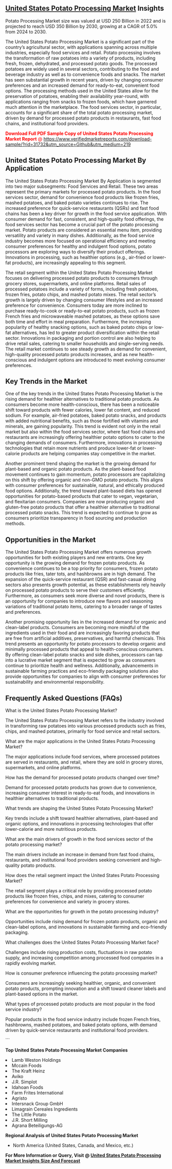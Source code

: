 <h2><a href="https://www.verifiedmarketreports.com/download-sample/?rid=31732&amp;utm_source=Github&amp;utm_medium=219" target="_blank">United States Potato Processing Market</a> Insights</h2><p>Potato Processing Market size was valued at USD 250 Billion in 2022 and is projected to reach USD 350 Billion by 2030, growing at a CAGR of 5.0% from 2024 to 2030.</p><p> <p>The United States Potato Processing Market is a significant part of the country’s agricultural sector, with applications spanning across multiple industries, especially food services and retail. Potato processing involves the transformation of raw potatoes into a variety of products, including fresh, frozen, dehydrated, and processed potato goods. The processed potatoes are widely used in several sectors, contributing to the food and beverage industry as well as to convenience foods and snacks. The market has seen substantial growth in recent years, driven by changing consumer preferences and an increased demand for ready-to-eat, convenient food options. The processing methods used in the United States allow for the preservation of potatoes, enabling their availability year-round, with applications ranging from snacks to frozen foods, which have garnered much attention in the marketplace. The food services sector, in particular, accounts for a significant share of the total potato processing market, driven by demand for processed potato products in restaurants, fast food chains, and institutional food providers. <p><span class=""><span style="color: #ff0000;"><strong>Download Full PDF Sample Copy of United States Potato Processing Market Report</strong> @ </span><a href="https://www.verifiedmarketreports.com/download-sample/?rid=31732&amp;utm_source=Github&amp;utm_medium=219" target="_blank">https://www.verifiedmarketreports.com/download-sample/?rid=31732&amp;utm_source=Github&amp;utm_medium=219</a></span></p></p> <h2>United States Potato Processing Market By Application</h2> <p>The United States Potato Processing Market By Application is segmented into two major subsegments: Food Services and Retail. These two areas represent the primary markets for processed potato products. In the food services sector, demand for convenience food products like frozen fries, mashed potatoes, and baked potato varieties continues to rise. The increased preference for quick-service restaurants (QSRs) and fast food chains has been a key driver for growth in the food service application. With consumer demand for fast, consistent, and high-quality food offerings, the food services sector has become a crucial part of the potato processing market. Potato products are considered an essential menu item, providing versatility and variety in many dishes. Additionally, as the food service industry becomes more focused on operational efficiency and meeting consumer preferences for healthy and indulgent food options, potato processors are exploring ways to diversify their product offerings. Innovations in processing, such as healthier options (e.g., air-fried or lower-fat products), are increasingly appealing to this segment. <p>The retail segment within the United States Potato Processing Market focuses on delivering processed potato products to consumers through grocery stores, supermarkets, and online platforms. Retail sales of processed potatoes include a variety of forms, including fresh potatoes, frozen fries, potato chips, and mashed potato mixes. The retail sector’s growth is largely driven by changing consumer lifestyles and an increased preference for convenience. Consumers today are more inclined to purchase ready-to-cook or ready-to-eat potato products, such as frozen French fries and microwaveable mashed potatoes, as these options save both time and effort in meal preparation. Furthermore, the increasing popularity of healthy snacking options, such as baked potato chips or low-fat alternatives, has led to greater product diversification within the retail sector. Innovations in packaging and portion control are also helping to drive retail sales, catering to smaller households and single-serving needs. The retail market continues to see steady growth as demand for convenient, high-quality processed potato products increases, and as new health-conscious and indulgent options are introduced to meet evolving consumer preferences.</p> <h2>Key Trends in the Market</h2> <p>One of the key trends in the United States Potato Processing Market is the rising demand for healthier alternatives to traditional potato products. As consumers become more health-conscious, there has been a noticeable shift toward products with fewer calories, lower fat content, and reduced sodium. For example, air-fried potatoes, baked potato snacks, and products with added nutritional benefits, such as those fortified with vitamins and minerals, are gaining popularity. This trend is evident not only in the retail market but also within the food services sector, where fast food chains and restaurants are increasingly offering healthier potato options to cater to the changing demands of consumers. Furthermore, innovations in processing technologies that retain more nutrients and produce lower-fat or lower-calorie products are helping companies stay competitive in the market. <p>Another prominent trend shaping the market is the growing demand for plant-based and organic potato products. As the plant-based food movement continues to gain momentum, potato processors are capitalizing on this shift by offering organic and non-GMO potato products. This aligns with consumer preferences for sustainable, natural, and ethically produced food options. Additionally, the trend toward plant-based diets has opened opportunities for potato-based products that cater to vegan, vegetarian, and flexitarian consumers. Companies are now producing organic and gluten-free potato products that offer a healthier alternative to traditional processed potato snacks. This trend is expected to continue to grow as consumers prioritize transparency in food sourcing and production methods. <h2>Opportunities in the Market</h2> <p>The United States Potato Processing Market offers numerous growth opportunities for both existing players and new entrants. One key opportunity is the growing demand for frozen potato products. As convenience continues to be a top priority for consumers, frozen potato products like fries, tater tots, and hashbrowns are in high demand. The expansion of the quick-service restaurant (QSR) and fast-casual dining sectors also presents growth potential, as these establishments rely heavily on processed potato products to serve their customers efficiently. Furthermore, as consumers seek more diverse and novel products, there is an opportunity for companies to introduce new flavors and seasoning variations of traditional potato items, catering to a broader range of tastes and preferences. <p>Another promising opportunity lies in the increased demand for organic and clean-label products. Consumers are becoming more mindful of the ingredients used in their food and are increasingly favoring products that are free from artificial additives, preservatives, and harmful chemicals. This trend presents an opportunity for potato processors to develop organic and minimally processed products that appeal to health-conscious consumers. By offering clean-label potato snacks and side dishes, processors can tap into a lucrative market segment that is expected to grow as consumers continue to prioritize health and wellness. Additionally, advancements in sustainable farming practices and eco-friendly packaging solutions also provide opportunities for companies to align with consumer preferences for sustainability and environmental responsibility.</p> <h2>Frequently Asked Questions (FAQs)</h2> <p>What is the United States Potato Processing Market? </p> <p>The United States Potato Processing Market refers to the industry involved in transforming raw potatoes into various processed products such as fries, chips, and mashed potatoes, primarily for food service and retail sectors.</p> <p>What are the major applications in the United States Potato Processing Market?</p> <p>The major applications include food services, where processed potatoes are served in restaurants, and retail, where they are sold in grocery stores, supermarkets, and online platforms.</p> <p>How has the demand for processed potato products changed over time?</p> <p>Demand for processed potato products has grown due to convenience, increasing consumer interest in ready-to-eat foods, and innovations in healthier alternatives to traditional products.</p> <p>What trends are shaping the United States Potato Processing Market? </p> <p>Key trends include a shift toward healthier alternatives, plant-based and organic options, and innovations in processing technologies that offer lower-calorie and more nutritious products.</p> <p>What are the main drivers of growth in the food services sector of the potato processing market? </p> <p>The main drivers include an increase in demand from fast food chains, restaurants, and institutional food providers seeking convenient and high-quality potato products.</p> <p>How does the retail segment impact the United States Potato Processing Market? </p> <p>The retail segment plays a critical role by providing processed potato products like frozen fries, chips, and mixes, catering to consumer preferences for convenience and variety in grocery stores.</p> <p>What are the opportunities for growth in the potato processing industry? </p> <p>Opportunities include rising demand for frozen potato products, organic and clean-label options, and innovations in sustainable farming and eco-friendly packaging.</p> <p>What challenges does the United States Potato Processing Market face? </p> <p>Challenges include rising production costs, fluctuations in raw potato supply, and increasing competition among processed food companies in a rapidly evolving market.</p> <p>How is consumer preference influencing the potato processing market? </p> <p>Consumers are increasingly seeking healthier, organic, and convenient potato products, prompting innovation and a shift toward cleaner labels and plant-based options in the market.</p> <p>What types of processed potato products are most popular in the food service industry? </p> <p>Popular products in the food service industry include frozen French fries, hashbrowns, mashed potatoes, and baked potato options, with demand driven by quick-service restaurants and institutional food providers.</p> ```</p><p><strong>Top United States Potato Processing Market Companies</strong></p><div data-test-id=""><p><li>Lamb Weston Holdings</li><li> Mccain Foods</li><li> The Kraft Heinz</li><li> Aviko</li><li> J.R. Simplot</li><li> Idahoan Foods</li><li> Farm Frites International</li><li> Agristo</li><li> Intersnack Group GmbH</li><li> Limagrain Cereales Ingredients</li><li> The Little Potato</li><li> J.R. Short Milling</li><li> Agrana Beteiligungs-AG</li></p><div><strong>Regional Analysis of&nbsp;United States Potato Processing Market</strong></div><ul><li dir="ltr"><p dir="ltr">North America&nbsp;(United States, Canada, and Mexico, etc.)</p></li></ul><p><strong>For More Information or Query, Visit @&nbsp;</strong><strong><a href="https://www.verifiedmarketreports.com/product/global-potato-processing-market-size-and-forecast-to-2025/?utm_source=Github&amp;utm_medium=219" target="_blank">United States Potato Processing Market Insights Size And Forecast</a></strong></p></div>
